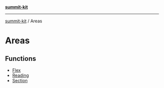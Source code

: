 [**summit-kit**](../README.md)

***

[summit-kit](../modules.md) / Areas

# Areas

## Functions

- [Flex](functions/Flex.md)
- [Reading](functions/Reading.md)
- [Section](functions/Section.md)
